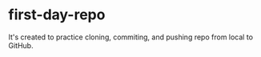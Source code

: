 # first-day-repo

It's created to practice cloning, commiting, and pushing repo from local to GitHub.  